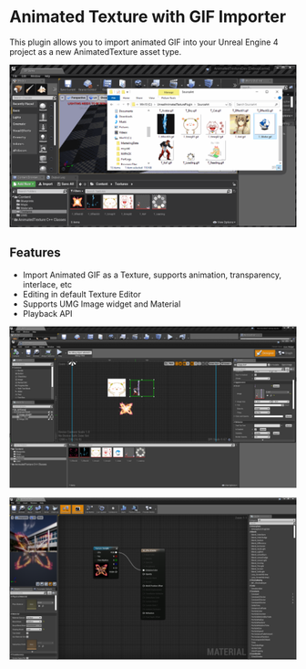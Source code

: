 # Animated Texture with GIF Importer

This plugin allows you to import animated GIF into your Unreal Engine 4 project as a new AnimatedTexture asset type.

![DEMO](./Docs/Demo.gif)

## Features

* Import Animated GIF as a Texture, supports animation, transparency, interlace, etc
* Editing in default Texture Editor
* Supports UMG Image widget and Material
* Playback API

![DEMO](./Docs/Demo_UMG.png)

![DEMO](./Docs/Demo_Mtl.png)

